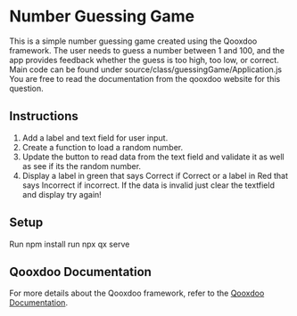 # Number Guessing Game

This is a simple number guessing game created using the Qooxdoo framework. The user needs to guess a number between 1 and 100, and the app provides feedback whether the guess is too high, too low, or correct.
Main code can be found under source/class/guessingGame/Application.js 
You are free to read the documentation from the qooxdoo website for this question.

## Instructions

1. Add a label and text field for user input.
2. Create a function to load a random number.
3. Update the button to read data from the text field and validate it as well as see if its the random number.
4. Display a label in green that says Correct if Correct or a label in Red that says Incorrect if incorrect. If the data is invalid just clear the textfield and display try again!

## Setup

Run npm install
run npx qx serve

## Qooxdoo Documentation

For more details about the Qooxdoo framework, refer to the [Qooxdoo Documentation](https://qooxdoo.org/docs/#/).

